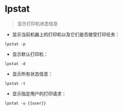 # lpstat

> 显示打印机状态信息

- 显示当前机器上的打印机以及它们是否接受打印任务：

`lpstat -p`

- 显示默认打印机：

`lpstat -d`

- 显示所有状态信息：

`lpstat -t`

- 显示指定用户的打印请求：

`lpstat -u {{user}}`

[#]: contributors: ([蔚然])